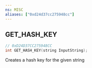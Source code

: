 ```yaml
---
ns: MISC
aliases: ["0xd24d37cc275948cc"]
---
```

## GET_HASH_KEY

```c
// 0xD24D37CC275948CC
int GET_HASH_KEY(string InputString);
```

Creates a hash key for the given string

